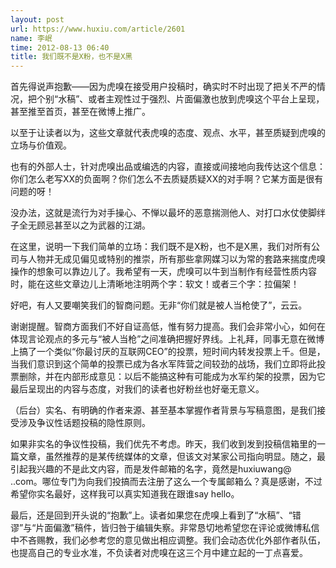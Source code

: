 ```yaml
---
layout: post
url: https://www.huxiu.com/article/2601
name: 李岷
time: 2012-08-13 06:40
title: 我们既不是X粉，也不是X黑
---
```

首先得说声抱歉——因为虎嗅在接受用户投稿时，确实时不时出现了把关不严的情况，把个别“水稿”、或者主观性过于强烈、片面偏激也放到虎嗅这个平台上呈现，甚至推至首页，甚至在微博上推广。

以至于让读者以为，这些文章就代表虎嗅的态度、观点、水平，甚至质疑到虎嗅的立场与价值观。

也有的外部人士，针对虎嗅出品或编选的内容，直接或间接地向我传达这个信息：你们怎么老写XX的负面啊？你们怎么不去质疑质疑XX的对手啊？它某方面是很有问题的呀！

没办法，这就是流行为对手操心、不惮以最坏的恶意揣测他人、对打口水仗使脚绊子全无顾忌甚至以之为武器的江湖。

在这里，说明一下我们简单的立场：我们既不是X粉，也不是X黑，我们对所有公司与人物并无成见偏见或特别的推崇，所有那些拿网媒习以为常的套路来揣度虎嗅操作的想象可以靠边儿了。我希望有一天，虎嗅可以牛到当制作有经营性质内容时，能在这些文章边儿上清晰地注明两个字：软文！或者三个字：拉偏架！

好吧，有人又要嘲笑我们的智商问题。无非“你们就是被人当枪使了”，云云。

谢谢提醒。智商方面我们不好自证高低，惟有努力提高。我们会非常小心，如何在体现言论观点的多元与“被人当枪”之间准确把握好界线。上礼拜，同事无意在微博上搞了一个类似“你最讨厌的互联网CEO”的投票，短时间内转发投票上千。但是，当我们意识到这个简单的投票已成为各水军阵营之间较劲的战场，我们立即将此投票删除，并在内部形成意见：以后不能搞这种有可能成为水军约架的投票，因为它最后呈现出的内容与态度，对我们的读者也好粉丝也好毫无意义。

（后台）实名、有明确的作者来源、甚至基本掌握作者背景与写稿意图，是我们接受涉及争议性话题投稿的隐性原则。

如果非实名的争议性投稿，我们优先不考虑。昨天，我们收到发到投稿信箱里的一篇文章，虽然推荐的是某传统媒体的文章，但该文对某家公司指向明显。随之，最引起我兴趣的不是此文内容，而是发件邮箱的名字，竟然是huxiuwang@ ..com。哪位专门为向我们投搞而去注册了这么一个专属邮箱么？真是感谢，不过希望你实名最好，这样我可以真实知道我在跟谁say hello。

最后，还是回到开头说的“抱歉”上。读者如果您在虎嗅上看到了“水稿”、“错谬”与“片面偏激”稿件，皆归咎于编辑失察。非常恳切地希望您在评论或微博私信中不吝赐教，我们必参考您的意见做出相应调整。我们会动态优化外部作者队伍，也提高自己的专业水准，不负读者对虎嗅在这三个月中建立起的一丁点喜爱。

